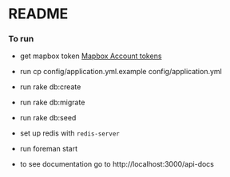# README

### To run

- get mapbox token [Mapbox Account tokens](https://account.mapbox.com/)

- run cp config/application.yml.example config/application.yml

- run rake db:create

- run rake db:migrate

- run rake db:seed

- set up redis with `redis-server`

- run foreman start

- to see documentation go to http://localhost:3000/api-docs
